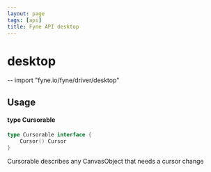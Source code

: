 ```yaml
---
layout: page
tags: [api]
title: Fyne API desktop
---
```


# desktop
--
    import "fyne.io/fyne/driver/desktop"

## Usage

#### type Cursorable

```go
type Cursorable interface {
	Cursor() Cursor
}
```

Cursorable describes any CanvasObject that needs a cursor change
